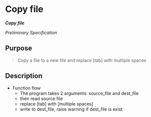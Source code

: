 
# Copy file

***Copy file***

*Preliminary Specification*


## Purpose
> Copy a file to a new file and replace [tab] with multiple spaces


## Description
- Function flow
	- The program takes 2 arguments: source_file and dest_file
	- then read source file
	- replace [tab] with [multiple spaces]
	- write to dest_file, raise warning if dest_file is exist

